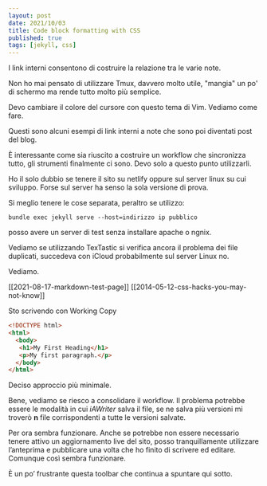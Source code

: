 ```yaml
---
layout: post
date: 2021/10/03
title: Code block formatting with CSS
published: true
tags: [jekyll, css]
---
```


I link interni consentono di costruire la relazione tra le varie note.

Non ho mai pensato di utilizzare Tmux, davvero molto utile, "mangia" un po' di schermo ma rende tutto molto più semplice.

Devo cambiare il colore del cursore con questo tema di Vim. Vediamo come fare.

Questi sono alcuni esempi di link interni a note che sono poi diventati post del blog.

È interessante come sia riuscito a costruire un workflow che sincronizza tutto, gli strumenti finalmente ci sono. Devo solo a questo punto utilizzarli.

Ho il solo dubbio se tenere il sito su netlify oppure sul server linux su cui sviluppo. Forse sul server ha senso la sola versione di prova.

Si meglio tenere le cose separata, peraltro se utilizzo:

`bundle exec jekyll serve --host=indirizzo ip pubblico`

posso avere un server di test senza installare apache o ngnix.

Vediamo se utilizzando TexTastic si verifica ancora il problema dei file duplicati, succedeva con iCloud probabilmente sul server Linux no.

Vediamo.

[[2021-08-17-markdown-test-page]]
[[2014-05-12-css-hacks-you-may-not-know]]

Sto scrivendo con Working Copy

~~~HTML
<!DOCTYPE html>
<html>
  <body>
   <h1>My First Heading</h1>
   <p>My first paragraph.</p>
  </body>
</html>
~~~

Deciso approccio più minimale.

Bene, vediamo se riesco a consolidare il workflow. Il problema potrebbe essere le modalità in cui *iAWriter* salva il file, se ne salva più versioni mi troverò **n** file corrispondenti a tutte le versioni salvate.

Per ora sembra funzionare. Anche se potrebbe non essere necessario tenere attivo un aggiornamento live del sito, posso tranquillamente utilizzare l’anteprima e pubblicare una volta che ho finito di scrivere ed editare.
Comunque così sembra funzionare.

È un po’ frustrante questa toolbar che continua a spuntare qui sotto.


